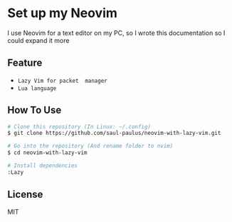 # Set up my Neovim
  I use Neovim for a text editor on my PC, so I wrote this documentation so I could expand it more
## Feature 
  - `Lazy Vim for packet  manager`
  - `Lua language`

## How To Use
```bash
# Clone this repository (In Linux: ~/.config)
$ git clone https://github.com/saul-paulus/neovim-with-lazy-vim.git

# Go into the repository (And rename folder to nvim)
$ cd neovim-with-lazy-vim

# Install dependencies
:Lazy

```


## License
MIT
